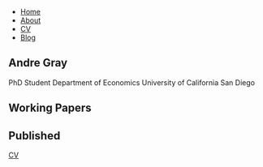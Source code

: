 <head>
		<title>Andre Gray</title>
		<link rel="stylesheet" type="text/css" href="/css/main.css">
	</head> 
 <nav>
    		<ul>
        		<li><a href="/">Home</a></li>
	        	<li><a href="/about">About</a></li>
        		<li><a href="/cv">CV</a></li>
        		<li><a href="/blog">Blog</a></li>
    		</ul>
		</nav>

## Andre Gray
PhD Student
Department of Economics
University of California San Diego

## Working Papers
## Published

[CV](https://drive.google.com/file/d/1tJv8fmGj3zLdR4JBuzxvyzSF9wyK232m/view?usp=sharing) 


